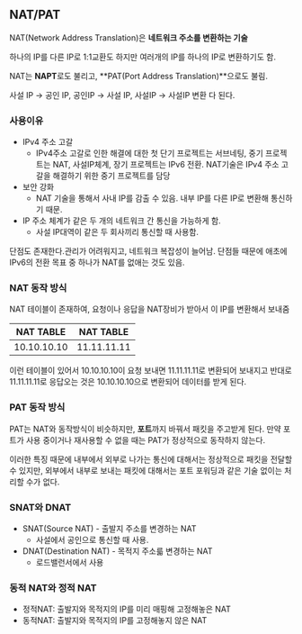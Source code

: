 ## NAT/PAT

NAT(Network Address Translation)은 **네트워크 주소를 변환하는 기술** 

하나의 IP를 다른 IP로 1:1교환도 하지만 여러개의 IP를 하나의 IP로 변환하기도 함.

NAT는 **NAPT**로도 불리고, **PAT(Port Address Translation)**으로도 불림.

사설 IP -> 공인 IP, 공인IP -> 사설 IP, 사설IP -> 사설IP 변환 다 된다.

### 사용이유

- IPv4 주소 고갈
    - IPv4주소 고갈로 인한 해결에 대한 첫 단기 프로젝트는 서브네팅, 중기 프로젝트는 NAT, 사설IP체계, 장기 프로젝트는 IPv6 전환. NAT기술은 IPv4 주소 고갈을 해결하기 위한 중기 프로젝트를 담당
- 보안 강화
    - NAT 기술을 통해서 사내 IP를 감출 수 있음. 내부 IP를 다른 IP로 변환해 통신하기 때문.
- IP 주소 체계가 같은 두 개의 네트워크 간 통신을 가능하게 함.
    - 사설 IP대역이 같은 두 회사끼리 통신할 때 사용함.


단점도 존재한다.관리가 어려워지고, 네트워크 복잡성이 늘어남. 단점들 때문에 애초에 IPv6의 전환 목표 중 하나가 NAT를 없애는 것도 있음.

### NAT 동작 방식

NAT 테이블이 존재하여, 요청이나 응답을 NAT장비가 받아서 이 IP를 변환해서 보내줌

NAT TABLE|NAT TABLE|
-----|---|
10.10.10.10|11.11.11.11|

이런 테이블이 있어서 10.10.10.10이 요청 보내면 11.11.11.11로 변환되어 보내지고 반대로 11.11.11.11로 응답오는 것은 10.10.10.10으로 변환되어 데이터를 받게 된다.

### PAT 동작 방식

PAT는 NAT와 동작방식이 비슷하지만, **포트**까지 바꿔서 패킷을 주고받게 된다. 만약 포트가 사용 중이거나 재사용할 수 없을 때는 PAT가 정상적으로 동작하지 않는다.

이러한 특징 때문에 내부에서 외부로 나가는 통신에 대해서는 정상적으로 패킷을 전달할 수 있지만, 외부에서 내부로 보내는 패킷에 대해서는 포트 포워딩과 같은 기술 없이는 처리할 수가 없다.

### SNAT와 DNAT

- SNAT(Source NAT) - 출발지 주소를 변경하는 NAT
    - 사설에서 공인으로 통신할 때 사용.
- DNAT(Destination NAT) - 목적지 주소륿 변경하는 NAT
    - 로드밸런서에서 사용

### 동적 NAT와 정적 NAT

- 정적NAT: 출발지와 목적지의 IP를 미리 매핑해 고정해놓은 NAT
- 동적NAT: 출발지와 목적지의 IP를 고정해놓지 않은 NAT







